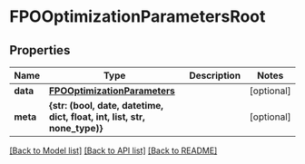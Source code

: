 # FPOOptimizationParametersRoot


## Properties
Name | Type | Description | Notes
------------ | ------------- | ------------- | -------------
**data** | [**FPOOptimizationParameters**](FPOOptimizationParameters.md) |  | [optional] 
**meta** | **{str: (bool, date, datetime, dict, float, int, list, str, none_type)}** |  | [optional] 

[[Back to Model list]](../README.md#documentation-for-models) [[Back to API list]](../README.md#documentation-for-api-endpoints) [[Back to README]](../README.md)


